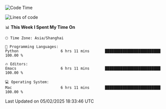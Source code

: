 <!--START_SECTION:waka-->
![Code Time](http://img.shields.io/badge/Code%20Time-2%2C506%20hrs%2033%20mins-blue)

![Lines of code](https://img.shields.io/badge/From%20Hello%20World%20I%27ve%20Written-335.2%20thousand%20lines%20of%20code-blue)

📊 **This Week I Spent My Time On** 

```text
🕑︎ Time Zone: Asia/Shanghai

💬 Programming Languages: 
Python                   6 hrs 11 mins       █████████████████████████   100.00 % 

🔥 Editors: 
Emacs                    6 hrs 11 mins       █████████████████████████   100.00 % 

💻 Operating System: 
Mac                      6 hrs 11 mins       █████████████████████████   100.00 % 
```


 Last Updated on 05/02/2025 18:33:46 UTC
<!--END_SECTION:waka-->
